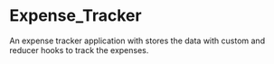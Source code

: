# Expense_Tracker
An expense tracker application with stores the data with custom and reducer hooks to track the expenses. 
